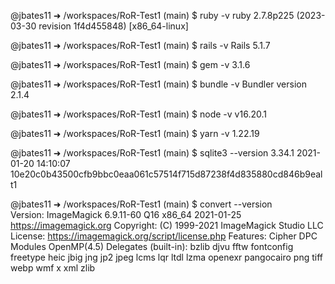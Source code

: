 @jbates11 ➜ /workspaces/RoR-Test1 (main) $ ruby -v
ruby 2.7.8p225 (2023-03-30 revision 1f4d455848) [x86_64-linux]

@jbates11 ➜ /workspaces/RoR-Test1 (main) $ rails -v
Rails 5.1.7

@jbates11 ➜ /workspaces/RoR-Test1 (main) $ gem -v
3.1.6

@jbates11 ➜ /workspaces/RoR-Test1 (main) $ bundle -v
Bundler version 2.1.4

@jbates11 ➜ /workspaces/RoR-Test1 (main) $ node -v
v16.20.1

@jbates11 ➜ /workspaces/RoR-Test1 (main) $ yarn -v
1.22.19

@jbates11 ➜ /workspaces/RoR-Test1 (main) $ sqlite3 --version
3.34.1 2021-01-20 14:10:07 10e20c0b43500cfb9bbc0eaa061c57514f715d87238f4d835880cd846b9ealt1

@jbates11 ➜ /workspaces/RoR-Test1 (main) $ convert --version  
Version: ImageMagick 6.9.11-60 Q16 x86_64 2021-01-25 https://imagemagick.org
Copyright: (C) 1999-2021 ImageMagick Studio LLC
License: https://imagemagick.org/script/license.php
Features: Cipher DPC Modules OpenMP(4.5)
Delegates (built-in): bzlib djvu fftw fontconfig freetype heic jbig jng jp2 jpeg lcms lqr ltdl lzma openexr pangocairo png tiff webp wmf x xml zlib
